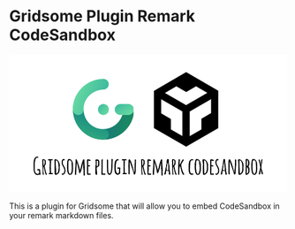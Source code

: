 # Gridsome Plugin Remark CodeSandbox

![Gridsome Plugin Remark CodeSandbox](./img/girdsome-plugin-remark-codesandbox.png)

This is a plugin for Gridsome that will allow you to embed CodeSandbox in your remark markdown files.